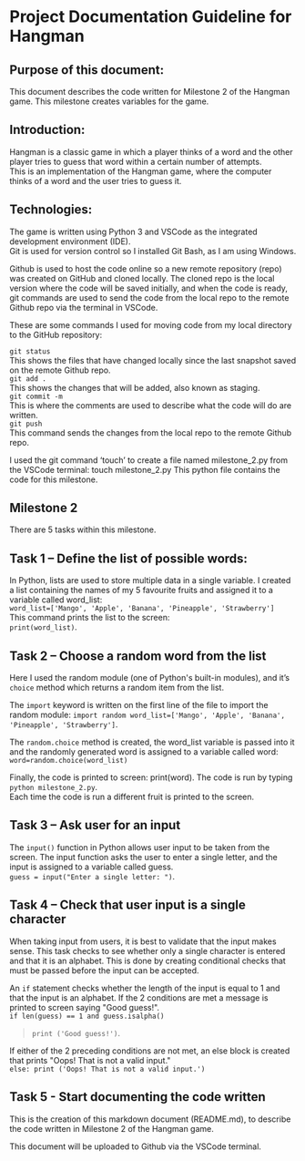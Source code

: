 # Project Documentation Guideline for Hangman 

## Purpose of this document:
This document describes the code written for Milestone 2 of the Hangman game. This milestone creates variables for the game.

## Introduction:
Hangman is a classic game in which a player thinks of a word and the other player tries to guess that word within a certain number of attempts.  
This is an implementation of the Hangman game, where the computer thinks of a word and the user tries to guess it. 

## Technologies:
The game is written using Python 3 and VSCode as the integrated development environment (IDE).  
Git is used for version control so I installed Git Bash, as I am using Windows.  

Github is used to host the code online so a new remote repository (repo) was created on GitHub and cloned locally. The cloned repo is the local version where the code will be saved initially, and when the code is ready, git commands are used to send the code from the local repo to the remote Github repo via the terminal in VSCode.

These are some commands I used for moving code from my local directory to the GitHub repository:  

`git status`  
This shows the files that have changed locally since the last snapshot saved on the remote Github repo.  
`git add .`  
This shows the changes that will be added, also known as staging.  
`git commit -m`  
This is where the comments are used to describe what the code will do are written.  
`git push`  
This command sends the changes from the local repo to the remote Github repo.  
  

I used the git command ‘touch’ to create a file named milestone_2.py from the VSCode terminal:
touch milestone_2.py 
This python file contains the code for this milestone. 
  
## Milestone 2  
There are 5 tasks within this milestone.  

## Task 1 – Define the list of possible words:
In Python, lists are used to store multiple data in a single variable. 
I created a list containing the names of my 5 favourite fruits and assigned it to a variable called word_list:  
`word_list=['Mango', 'Apple', 'Banana', 'Pineapple', 'Strawberry']`    
This command prints the list to the screen:  
`print(word_list)`.
  
## Task 2 – Choose a random word from the list
Here I used the random module (one of Python's built-in modules), and it’s `choice` method which returns a random item from the list.  

The `import` keyword is written on the first line of the file to import the random module:
`import random
word_list=['Mango', 'Apple', 'Banana', 'Pineapple', 'Strawberry']`.  

The `random.choice` method is created, the word_list variable is passed into it and the randomly generated word is assigned to a variable called word:  
`word=random.choice(word_list)`  

Finally, the code is printed to screen:
print(word).
The code is run by typing `python milestone_2.py`.  
Each time the code is run a different fruit is printed to the screen. 

## Task 3 – Ask user for an input
The `input()` function in Python allows user input to be taken from the screen.
The input function asks the user to enter a single letter, and the input is assigned to a variable called guess.  
`guess = input("Enter a single letter: ")`.

## Task 4 – Check that user input is a single character
When taking input from users, it is best to validate that the input makes sense. This task checks to see whether only a single character is entered and that it is an alphabet. 
This is done by creating conditional checks that must be passed before the input can be accepted.

An `if` statement checks whether the length of the input is equal to 1 and that the input is an alphabet.
If the 2 conditions are met a message is printed to screen saying "Good guess!".  
`if len(guess) == 1 and guess.isalpha()`    
>`print ('Good guess!')`.  

If either of the 2 preceding conditions are not met, an else block is created that prints "Oops! That is not a valid input."  
`else:
       print ('Oops! That is not a valid input.')`
     
## Task 5 - Start documenting the code written 
This is the creation of this markdown document (README.md), to describe the code written in Milestone 2 of the Hangman game.  

This document will be uploaded to Github via the VSCode terminal.
